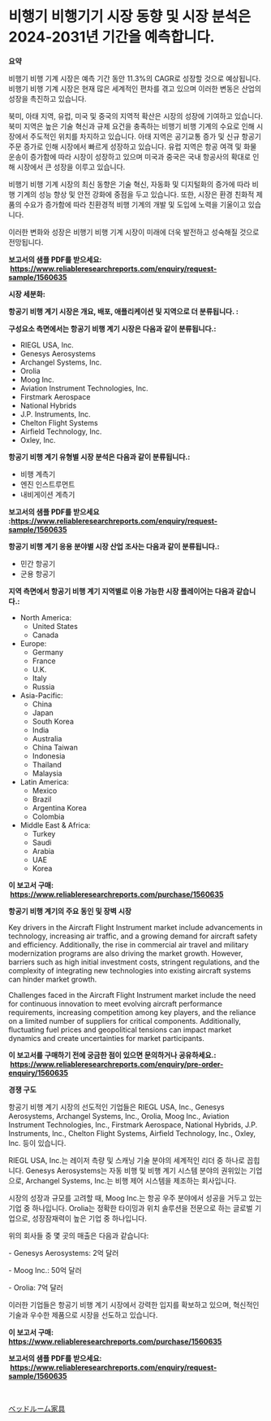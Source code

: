 <p><h1>비행기 비행기기 시장 동향 및 시장 분석은 2024-2031년 기간을 예측합니다.</h1></p><p><strong>요약</strong></p>
<p><p>비행기 비행 기계 시장은 예측 기간 동안 11.3%의 CAGR로 성장할 것으로 예상됩니다. 비행기 비행 기계 시장은 현재 많은 세계적인 편차를 겪고 있으며 이러한 변동은 산업의 성장을 촉진하고 있습니다.</p><p>북미, 아태 지역, 유럽, 미국 및 중국의 지역적 확산은 시장의 성장에 기여하고 있습니다. 북미 지역은 높은 기술 혁신과 규제 요건을 충족하는 비행기 비행 기계의 수요로 인해 시장에서 주도적인 위치를 차지하고 있습니다. 아태 지역은 공기교통 증가 및 신규 항공기 주문 증가로 인해 시장에서 빠르게 성장하고 있습니다. 유럽 지역은 항공 여객 및 화물 운송이 증가함에 따라 시장이 성장하고 있으며 미국과 중국은 국내 항공사의 확대로 인해 시장에서 큰 성장을 이루고 있습니다.</p><p>비행기 비행 기계 시장의 최신 동향은 기술 혁신, 자동화 및 디지털화의 증가에 따라 비행 기계의 성능 향상 및 안전 강화에 중점을 두고 있습니다. 또한, 시장은 환경 친화적 제품의 수요가 증가함에 따라 친환경적 비행 기계의 개발 및 도입에 노력을 기울이고 있습니다.</p><p>이러한 변화와 성장은 비행기 비행 기계 시장이 미래에 더욱 발전하고 성숙해질 것으로 전망됩니다.</p></p>
<p><strong>보고서의 샘플 PDF를 받으세요: &nbsp;<a href="https://www.reliableresearchreports.com/enquiry/request-sample/1560635">https://www.reliableresearchreports.com/enquiry/request-sample/1560635</a></strong></p>
<p><strong>시장 세분화:</strong></p>
<p><strong> 항공기 비행 계기 시장은 개요, 배포, 애플리케이션 및 지역으로 더 분류됩니다. :</strong></p>
<p><strong>구성요소 측면에서는 항공기 비행 계기 시장은 다음과 같이 분류됩니다.:</strong></p>
<p><ul><li>RIEGL USA, Inc.</li><li>Genesys Aerosystems</li><li>Archangel Systems, Inc.</li><li>Orolia</li><li>Moog Inc.</li><li>Aviation Instrument Technologies, Inc.</li><li>Firstmark Aerospace</li><li>National Hybrids</li><li>J.P. Instruments, Inc.</li><li>Chelton Flight Systems</li><li>Airfield Technology, Inc.</li><li>Oxley, Inc.</li></ul></p>
<p><strong> 항공기 비행 계기 유형별 시장 분석은 다음과 같이 분류됩니다.:</strong></p>
<p><ul><li>비행 계측기</li><li>엔진 인스트루먼트</li><li>내비게이션 계측기</li></ul></p>
<p><strong>보고서의 샘플 PDF를 받으세요 :<a href="https://www.reliableresearchreports.com/enquiry/request-sample/1560635">https://www.reliableresearchreports.com/enquiry/request-sample/1560635</a></strong></p>
<p><strong> 항공기 비행 계기 응용 분야별 시장 산업 조사는 다음과 같이 분류됩니다.:</strong></p>
<p><ul><li>민간 항공기</li><li>군용 항공기</li></ul></p>
<p><strong>지역 측면에서 항공기 비행 계기 지역별로 이용 가능한 시장 플레이어는 다음과 같습니다.:</strong></p>
<p><ul>
    <li>
        North America:
        <ul>
            <li>United States</li>
            <li>Canada</li>
        </ul>
    </li>
    <li>
        Europe:
        <ul>
            <li>Germany</li>
            <li>France</li>
            <li>U.K.</li>
            <li>Italy</li>
            <li>Russia</li>
        </ul>
    </li>
    <li>
        Asia-Pacific:
        <ul>
            <li>China</li>
            <li>Japan</li>
            <li>South Korea</li>
            <li>India</li>
            <li>Australia</li>
            <li>China Taiwan</li>
            <li>Indonesia</li>
            <li>Thailand</li>
            <li>Malaysia</li>
        </ul>
    </li>
    <li>
        Latin America:
        <ul>
            <li>Mexico</li>
            <li>Brazil</li>
            <li>Argentina Korea</li>
            <li>Colombia</li>
        </ul>
    </li>
    <li>
        Middle East & Africa:
        <ul>
            <li>Turkey</li>
            <li>Saudi</li>
            <li>Arabia</li>
            <li>UAE</li>
            <li>Korea</li>
        </ul>
    </li>
    </ul></p>
<p><strong>이 보고서 구매: &nbsp;<a href="https://www.reliableresearchreports.com/purchase/1560635">https://www.reliableresearchreports.com/purchase/1560635</a></strong></p>
<p><strong>항공기 비행 계기의 주요 동인 및 장벽 시장</strong></p>
<p><p>Key drivers in the Aircraft Flight Instrument market include advancements in technology, increasing air traffic, and a growing demand for aircraft safety and efficiency. Additionally, the rise in commercial air travel and military modernization programs are also driving the market growth. However, barriers such as high initial investment costs, stringent regulations, and the complexity of integrating new technologies into existing aircraft systems can hinder market growth.</p><p>Challenges faced in the Aircraft Flight Instrument market include the need for continuous innovation to meet evolving aircraft performance requirements, increasing competition among key players, and the reliance on a limited number of suppliers for critical components. Additionally, fluctuating fuel prices and geopolitical tensions can impact market dynamics and create uncertainties for market participants.</p></p>
<p><strong>이 보고서를 구매하기 전에 궁금한 점이 있으면 문의하거나 공유하세요.: &nbsp;<a href="https://www.reliableresearchreports.com/enquiry/pre-order-enquiry/1560635">https://www.reliableresearchreports.com/enquiry/pre-order-enquiry/1560635</a></strong></p>
<p><strong>경쟁 구도</strong></p>
<p><p>항공기 비행 계기 시장의 선도적인 기업들은 RIEGL USA, Inc., Genesys Aerosystems, Archangel Systems, Inc., Orolia, Moog Inc., Aviation Instrument Technologies, Inc., Firstmark Aerospace, National Hybrids, J.P. Instruments, Inc., Chelton Flight Systems, Airfield Technology, Inc., Oxley, Inc. 등이 있습니다.</p><p>RIEGL USA, Inc.는 레이저 측량 및 스캐닝 기술 분야의 세계적인 리더 중 하나로 꼽힙니다. Genesys Aerosystems는 자동 비행 및 비행 계기 시스템 분야의 권위있는 기업으로, Archangel Systems, Inc.는 비행 제어 시스템을 제조하는 회사입니다.</p><p>시장의 성장과 규모를 고려할 때, Moog Inc.는 항공 우주 분야에서 성공을 거두고 있는 기업 중 하나입니다. Orolia는 정확한 타이밍과 위치 솔루션을 전문으로 하는 글로벌 기업으로, 성장잠재력이 높은 기업 중 하나입니다.</p><p>위의 회사들 중 몇 곳의 매출은 다음과 같습니다:</p><p>- Genesys Aerosystems: 2억 달러</p><p>- Moog Inc.: 50억 달러</p><p>- Orolia: 7억 달러</p><p>이러한 기업들은 항공기 비행 계기 시장에서 강력한 입지를 확보하고 있으며, 혁신적인 기술과 우수한 제품으로 시장을 선도하고 있습니다.</p></p>
<p><strong>이 보고서 구매: &nbsp; <a href="https://www.reliableresearchreports.com/purchase/1560635">https://www.reliableresearchreports.com/purchase/1560635</a></strong></p>
<p><strong>보고서의 샘플 PDF를 받으세요: &nbsp;<a href="https://www.reliableresearchreports.com/enquiry/request-sample/1560635">https://www.reliableresearchreports.com/enquiry/request-sample/1560635</a></strong><strong></strong></p>
<p>&nbsp;</p>
<p><p><a href="https://github.com/zoetazuur/Market-Research-Report-List-1/blob/main/79317426355.md">ベッドルーム家具</a></p></p>